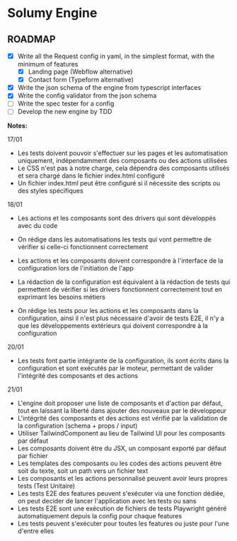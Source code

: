 # Solumy Engine

## ROADMAP

- [x] Write all the Request config in yaml, in the simplest format, with the minimum of features
  - [x] Landing page (Webflow alternative)
  - [x] Contact form (Typeform alternative)
- [x] Write the json schema of the engine from typescript interfaces
- [x] Write the config validator from the json schema
- [ ] Write the spec tester for a config
- [ ] Develop the new engine by TDD

**Notes:**

17/01

- Les tests doivent pouvoir s'effectuer sur les pages et les automatisation uniquement, indépendamment des composants ou des actions utilisées
- Le CSS n'est pas à notre charge, cela dépendra des composants utilisés et sera chargé dans le fichier index.html configuré
- Un fichier index.html peut être configuré si il nécessite des scripts ou des styles spécifiques

18/01

- Les actions et les composants sont des drivers qui sont développés avec du code
- On rédige dans les automatisations les tests qui vont permettre de vérifier si celle-ci fonctionnent correctement
- Les actions et les composants doivent correspondre à l'interface de la configuration lors de l'initiation de l'app
- La rédaction de la configuration est équivalent à la rédaction de tests qui permettent de vérifier si les drivers fonctionnent correctement tout en exprimant les besoins métiers

- On rédige les tests pour les actions et les composants dans la configuration, ainsi il n'est plus nécessaire d'avoir de tests E2E, il n'y a que les développements extérieurs qui doivent correspondre à la configuration

20/01

- Les tests font partie intégrante de la configuration, ils sont écrits dans la configuration et sont exécutés par le moteur, permettant de valider l'intégrité des composants et des actions

21/01
- L'engine doit proposer une liste de composants et d'action par défaut, tout en laissant la liberté dans ajouter des nouveaux par le développeur
- L'intégrité des composants et des actions est vérifié par la validation de la configuration (schema + props / input)
- Utiliser TailwindComponent au lieu de Tailwind UI pour les composants par défaut
- Les composants doivent être du JSX, un composant exporté par défaut par fichier
- Les templates des composants ou les codes des actions peuvent être soit du texte, soit un path vers un fichier text
- Les composants et les actions personnalisé peuvent avoir leurs propres tests (Test Unitaire)
- Les tests E2E des features peuvent s'exécuter via une fonction dédiée, on peut decider de lancer l'application avec les tests ou sans
- Les tests E2E sont une exécution de fichiers de tests Playwright généré automatiquement depuis la config pour chaque features
- Les tests peuvent s'exécuter pour toutes les features ou juste pour l'une d'entre elles 
